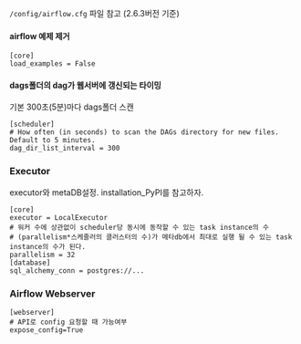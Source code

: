 `/config/airflow.cfg` 파일 참고 (2.6.3버전 기준)

#### airflow 예제 제거
```
[core]
load_examples = False
```

#### dags폴더의 dag가 웹서버에 갱신되는 타이밍

기본 300초(5분)마다 dags폴더 스캔
```
[scheduler]
# How often (in seconds) to scan the DAGs directory for new files. Default to 5 minutes.
dag_dir_list_interval = 300
```

### Executor

executor와 metaDB설정. installation_PyPI를 참고하자.
```
[core]
executor = LocalExecutor
# 워커 수에 상관없이 scheduler당 동시에 동작할 수 있는 task instance의 수
# (parallelism*스케줄러의 클러스터의 수)가 메타db에서 최대로 실행 될 수 있는 task instance의 수가 된다.
parallelism = 32
[database]
sql_alchemy_conn = postgres://...
```

### Airflow Webserver
```
[webserver]
# API로 config 요청할 때 가능여부
expose_config=True
```
